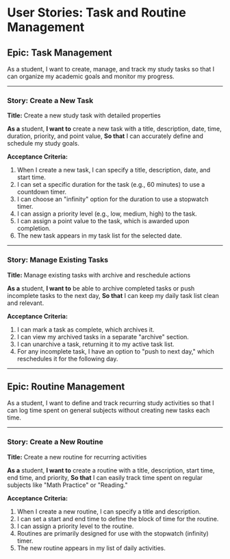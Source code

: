 # User Stories: Task and Routine Management

## Epic: Task Management

As a student, I want to create, manage, and track my study tasks so that I can organize my academic goals and monitor my progress.

---

### Story: Create a New Task

**Title:** Create a new study task with detailed properties

**As a** student,
**I want to** create a new task with a title, description, date, time, duration, priority, and point value,
**So that** I can accurately define and schedule my study goals.

**Acceptance Criteria:**
1.  When I create a new task, I can specify a title, description, date, and start time.
2.  I can set a specific duration for the task (e.g., 60 minutes) to use a countdown timer.
3.  I can choose an "infinity" option for the duration to use a stopwatch timer.
4.  I can assign a priority level (e.g., low, medium, high) to the task.
5.  I can assign a point value to the task, which is awarded upon completion.
6.  The new task appears in my task list for the selected date.

---

### Story: Manage Existing Tasks

**Title:** Manage existing tasks with archive and reschedule actions

**As a** student,
**I want to** be able to archive completed tasks or push incomplete tasks to the next day,
**So that** I can keep my daily task list clean and relevant.

**Acceptance Criteria:**
1.  I can mark a task as complete, which archives it.
2.  I can view my archived tasks in a separate "archive" section.
3.  I can unarchive a task, returning it to my active task list.
4.  For any incomplete task, I have an option to "push to next day," which reschedules it for the following day.

---

## Epic: Routine Management

As a student, I want to define and track recurring study activities so that I can log time spent on general subjects without creating new tasks each time.

---

### Story: Create a New Routine

**Title:** Create a new routine for recurring activities

**As a** student,
**I want to** create a routine with a title, description, start time, end time, and priority,
**So that** I can easily track time spent on regular subjects like "Math Practice" or "Reading."

**Acceptance Criteria:**
1.  When I create a new routine, I can specify a title and description.
2.  I can set a start and end time to define the block of time for the routine.
3.  I can assign a priority level to the routine.
4.  Routines are primarily designed for use with the stopwatch (infinity) timer.
5.  The new routine appears in my list of daily activities.